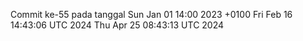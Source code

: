 Commit ke-55 pada tanggal Sun Jan 01 14:00 2023 +0100
Fri Feb 16 14:43:06 UTC 2024
Thu Apr 25 08:43:13 UTC 2024
